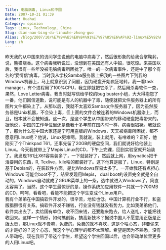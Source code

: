 ```yaml
---
Title: 电脑病毒, Linux和中国
Date: 2007-10-31 01:39
Author: Huahai
Category: opinion
Tags: Linux, Technology, China
Slug: dian-nao-bing-du-linuxhe-zhong-guo
Alias: /blog/2007/10/%E7%94%B5%E8%84%91%E7%97%85%E6%AF%92-linux%E5%92%8C%E4%B8%AD%E5%9B%BD
Lang: zh
---
```


昨天我的从中国来的访问学生说他的电脑中病毒了，然后很形象的给我合掌鞠躬，说，熊猫烧香。这个病毒我听说过，没想到在美国还有人中招，很吃惊。来美国以后，我很有一些年没被电脑病毒所困扰了。唯一的一次病毒事件，还是中了那个有名的‘爱情信’病毒。当时我从学校Samba服务器上把我的一些图片下到我的Windows机器上，马上就意识到了问题，因为硬盘开始疯狂地转，我一看task manager，有个进程用了100%CPU，我立即就把它杀了，然后用杀毒软件一查，果然，Love Letter病毒。我当时就写信给学校的bug buster小组，大大得抱怨了一番，他们回信道歉，说可能是有人的机器中了毒，随便就把文件服务器上的所有图片文件都染上了。从那以后，我就不太喜欢Samba文件服务器了，因为虽然服务器是Unix机器，不会染上毒，但上面的文件会被连着的Windows机器染上，而且，根本就不会被知道。这一次，是这个学生从中国带来的移动硬盘把毒带来的。据他说，中国的工作单位里还是像我十多年前在国内时一样，病毒很猖獗。我就说了，那为什么在中国大家还是宁可用盗版的Windows，天天被病毒所困扰，都不愿意用Linux呢？他说，Linux更难啊。我就说，装上就用，有啥难的？正好，他刚买了个Thinkpad T61，还事先留了20GB的硬盘空间，我们就说好给他装上Linux。今天我就带上了Mepis Linux的CD，下午上完课，回到实验室就开始装了。我发现T61比X61容易装多了，一下就装好了，然后就上网，用synatics把干活要用的东西，R, Texlive，kile啥的都装好了。这下他算是服了，Linux，特别是基于Debian的，在装软件方面，是比Windows容易太多了。一开始我还有点担心Windows 可能会boot不了，结果发现用Mepis， dual boot的设置完全就是全自动的，Windows自动就成了GRUB菜单上的一条，选中就进入Windows了，简直太容易了。当然，这个学生最惊讶的是，操作系统加应用软件一共就一个700MB的CD。呵呵，看看吧，看能不能把这个学生变成个Linux用户。  
我有个弟弟在中国搞软件开发的，很辛苦，地位也低。中国计算机行业不行，和盗版猖獗很有关系。搞软件开发不赚钱，行业没有钱就没有势力。比如我弟弟他们，软件卖出去了，卖给国有单位，收不回来钱，还要跑来跑去，给人送礼，才能把钱收回来。这样一个情形，如何搞创新，搞高新技术？据说中国人不愿意用正版是正版太贵，那Linux就不贵嘛，免费的。免费的就不喜欢，这是个啥心态，非要偷来的才是好的？这个心态，我这个学心理学的都不太理解。希望是因为不熟悉，没有人带动吧。现在我带了带这个学生，希望这个学生回国以后，也会带动单位里更多的人用Linux吧。
